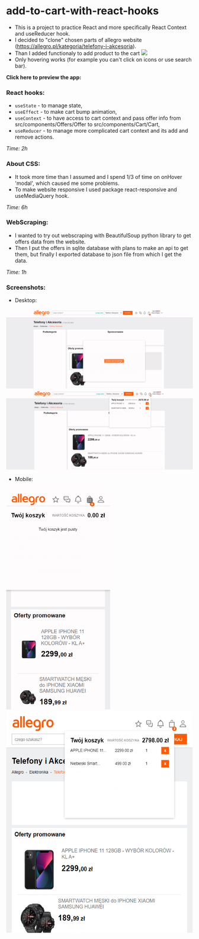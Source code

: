 #  add-to-cart-with-react-hooks
- This is a project to practice React and more specifically React Context and useReducer hook. 
- I decided to "clone" chosen parts of allegro website (https://allegro.pl/kategoria/telefony-i-akcesoria).
- Than I added functionaly to add product to the cart <img src="https://assets.allegrostatic.com/metrum/icon/bag-c9f42da6df.svg" height="24px"/> 
- Only hovering works (for example you can't click on icons or use search bar).


<strong>Click here to preview the app:</strong>

### React hooks:
- `useState` - to manage state,
- `useEffect` - to make cart bump animation,
- `useContext` - to have access to cart context and pass offer info from src/components/Offers/Offer to src/components/Cart/Cart,
- `useReducer` - to manage more complicated cart context and its add and remove actions.

<em>Time: 2h</em>

### About CSS:
- It took more time than I assumed and I spend 1/3 of time on onHover 'modal', which caused me some problems.
- To make website responsive I used package react-responsive and useMediaQuery hook.

<em>Time: 6h</em>

### WebScraping:
- I wanted to try out webscraping with BeautifulSoup python library to get offers data from the website.
- Then I put the offers in sqlite database with plans to make an api to get them, but finally I exported database to json file from which I get the data.

<em>Time: 1h</em>

### Screenshots:
- Desktop:
<img src="https://github.com/zakrzewskib/add-to-cart-with-react-hooks/blob/main/screenshots/screenshot-1.png" />
<img src="https://github.com/zakrzewskib/add-to-cart-with-react-hooks/blob/main/screenshots/screenshot-2.png" />
<!-- <img src="https://github.com/zakrzewskib/add-to-cart-with-react-hooks/blob/main/screenshots/screenshot-3.png" /> -->

- Mobile:
<div>
  <img src="https://github.com/zakrzewskib/add-to-cart-with-react-hooks/blob/main/screenshots/mobile-1.png" height="600"/>
  <img src="https://github.com/zakrzewskib/add-to-cart-with-react-hooks/blob/main/screenshots/mobile-2.png"  height="600"/>
</div>
